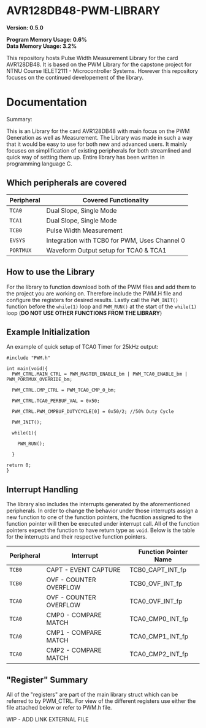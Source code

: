 # AVR128DB48-PWM-LIBRARY

**Version: 0.5.0**

**Program Memory Usage: 0.6%**  
**Data Memory Usage: 3.2%**  

This repository hosts Pulse Width Measurement Library for the card AVR128DB48. It is based on the PWM Library for the capstone project for NTNU Course IELET2111 - Microcontroller Systems. However this repository focuses on the continued developement of the library. 

# Documentation

Summary:

This is an Library for the card AVR128DB48 with main focus on the PWM Generation as well as Measurement. The Library was made in such a way that it would be easy to use for both new and advanced users. It mainly focuses on simplification of existing peripherals for both streamlined and quick way of setting them up. Entire library has been written in programming language C. 

## Which peripherals are covered

|Peripheral|Covered Functionality|
|----------|--------------------|
|`TCA0`|Dual Slope, Single Mode|
|`TCA1`|Dual Slope, Single Mode|
|`TCB0`|Pulse Width Measurement|
|`EVSYS`|Integration with TCB0 for PWM, Uses Channel 0|
|`PORTMUX`|Waveform Output setup for TCA0 & TCA1|

## How to use the Library

For the library to function download both of the PWM files and add them to the project you are working on. Therefore include the PWM.H file and configure the registers for desired results. Lastly call the `PWM_INIT()` function before the `while(1)` loop and `PWM_RUN()` at the start of the `while(1)` loop (**DO NOT USE OTHER FUNCTIONS FROM THE LIBRARY**)

## Example Initialization

An example of quick setup of TCA0 Timer for 25kHz output:

```
#include "PWM.h"

int main(void){
  PWM_CTRL.MAIN_CTRL = PWM_MASTER_ENABLE_bm | PWM_TCA0_ENABLE_bm | PWM_PORTMUX_OVERRIDE_bm;

  PWM_CTRL.CMP_CTRL = PWM_TCA0_CMP_0_bm;
  
  PWM_CTRL.TCA0_PERBUF_VAL = 0x50;
  
  PWM_CTRL.PWM_CMPBUF_DUTYCYCLE[0] = 0x50/2; //50% Duty Cycle
  
  PWM_INIT();
  
  while(1){
  
    PWM_RUN();
  
  }

return 0;
}
```

## Interrupt Handling

The library also includes the interrupts generated by the aforementioned peripherals. In order to change the behavior under those interrupts assign a new function to one of the function pointers, the fucntion assigned to the function pointer will then be executed under interrupt call. All of the function pointers expect the function to have return type as `void`. Below is the table for the interrupts and their respective function pointers.

|Peripheral|Interrupt|Function Pointer Name|
|----------|---------|----------------|
|`TCB0`    |CAPT - EVENT CAPTURE     |TCB0_CAPT_INT_fp|
|`TCB0`    |OVF - COUNTER OVERFLOW      |TCB0_OVF_INT_fp|
|`TCA0`|OVF - COUNTER OVERFLOW|TCA0_OVF_INT_fp|
|`TCA0`|CMP0 - COMPARE MATCH|TCA0_CMP0_INT_fp|
|`TCA0`|CMP1 - COMPARE MATCH|TCA0_CMP1_INT_fp|
|`TCA0`|CMP2 - COMPARE MATCH|TCA0_CMP2_INT_fp|

## "Register" Summary

All of the "registers" are part of the main library struct which can be referred to by PWM_CTRL. For view of the different registers use either the file attached below or refer to PWM.h file.

WIP - ADD LINK EXTERNAL FILE



